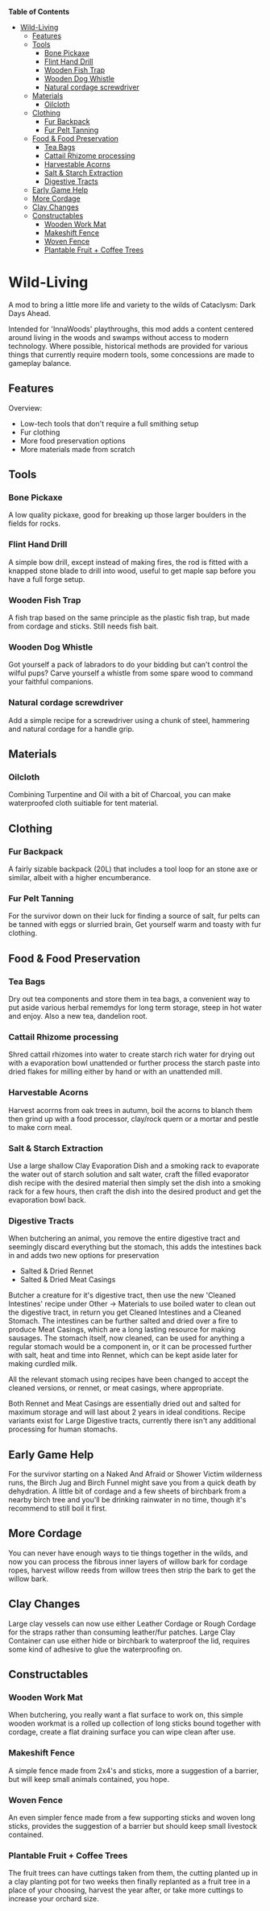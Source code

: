 <!-- START doctoc generated TOC please keep comment here to allow auto update -->
<!-- DON'T EDIT THIS SECTION, INSTEAD RE-RUN doctoc TO UPDATE -->
**Table of Contents**  

- [Wild-Living](#wild-living)
  - [Features](#features)
  - [Tools](#tools)
    - [Bone Pickaxe](#bone-pickaxe)
    - [Flint Hand Drill](#flint-hand-drill)
    - [Wooden Fish Trap](#wooden-fish-trap)
    - [Wooden Dog Whistle](#wooden-dog-whistle)
    - [Natural cordage screwdriver](#natural-cordage-screwdriver)
  - [Materials](#materials)
    - [Oilcloth](#oilcloth)
  - [Clothing](#clothing)
    - [Fur Backpack](#fur-backpack)
    - [Fur Pelt Tanning](#fur-pelt-tanning)
  - [Food & Food Preservation](#food--food-preservation)
    - [Tea Bags](#tea-bags)
    - [Cattail Rhizome processing](#cattail-rhizome-processing)
    - [Harvestable Acorns](#harvestable-acorns)
    - [Salt & Starch Extraction](#salt--starch-extraction)
    - [Digestive Tracts](#digestive-tracts)
  - [Early Game Help](#early-game-help)
  - [More Cordage](#more-cordage)
  - [Clay Changes](#clay-changes)
  - [Constructables](#constructables)
    - [Wooden Work Mat](#wooden-work-mat)
    - [Makeshift Fence](#makeshift-fence)
    - [Woven Fence](#woven-fence)
    - [Plantable Fruit + Coffee Trees](#plantable-fruit--coffee-trees)

<!-- END doctoc generated TOC please keep comment here to allow auto update -->

# Wild-Living
A mod to bring a little more life and variety to the wilds of Cataclysm: Dark Days Ahead.

Intended for 'InnaWoods' playthroughs, this mod adds a content centered around living in the woods and swamps without access to modern technology. Where possible, historical methods are provided for various things that currently require modern tools, some concessions are made to gameplay balance.

## Features

Overview:
- Low-tech tools that don't require a full smithing setup
- Fur clothing
- More food preservation options
- More materials made from scratch

## Tools

### Bone Pickaxe
A low quality pickaxe, good for breaking up those larger boulders in the fields for rocks.

### Flint Hand Drill
A simple bow drill, except instead of making fires, the rod is fitted with a knapped stone blade to drill into wood, useful to get maple sap before you have a full forge setup.

### Wooden Fish Trap
A fish trap based on the same principle as the plastic fish trap, but made from cordage and sticks. Still needs fish bait.

### Wooden Dog Whistle
Got yourself a pack of labradors to do your bidding but can't control the wilful pups? Carve yourself a whistle from some spare wood to command your faithful companions.

### Natural cordage screwdriver
Add a simple recipe for a screwdriver using a chunk of steel, hammering and natural cordage for a handle grip.

## Materials

### Oilcloth
Combining Turpentine and Oil with a bit of Charcoal, you can make waterproofed cloth suitiable for tent material.

## Clothing

### Fur Backpack
A fairly sizable backpack (20L) that includes a tool loop for an stone axe or similar, albeit with a higher encumberance.

### Fur Pelt Tanning
For the survivor down on their luck for finding a source of salt, fur pelts can be tanned with eggs or slurried brain, Get yourself warm and toasty with fur clothing.

## Food & Food Preservation

### Tea Bags
Dry out tea components and store them in tea bags, a convenient way to put aside various herbal rememdys for long term storage, steep in hot water and enjoy. Also a new tea, dandelion root.

### Cattail Rhizome processing
Shred cattail rhizomes into water to create starch rich water for drying out with a evaporation bowl unattended or further process the starch paste into dried flakes for milling either by hand or with an unattended mill.

### Harvestable Acorns
Harvest acorrns from oak trees in autumn, boil the acorns to blanch them then grind up with a food processor, clay/rock quern or a mortar and pestle to make corn meal.

### Salt & Starch Extraction
Use a large shallow Clay Evaporation Dish and a smoking rack to evaporate the water out of starch solution and salt water, craft the filled evaporator dish recipe with the desired material then simply set the dish into a smoking rack for a few hours, then craft the dish into the desired product and get the evaporation bowl back.	

### Digestive Tracts
When butchering an animal, you remove the entire digestive tract and seemingly discard everything but the stomach, this adds the intestines back in and adds two new options for preservation

- Salted & Dried Rennet
- Salted & Dried Meat Casings

Butcher a creature for it's digestive tract, then use the new 'Cleaned Intestines' recipe under Other -> Materials to use boiled water to clean out the digestive tract, in return you get Cleaned Intestines and a Cleaned Stomach. 
The intestines can be further salted and dried over a fire to produce Meat Casings, which are a long lasting resource for making sausages. The stomach itself, now cleaned, can be used for anything a regular stomach would be a component in, or it can be processed further with salt, heat and time into Rennet, which can be kept aside later for making curdled milk.

All the relevant stomach using recipes have been changed to accept the cleaned versions, or rennet, or meat casings, where appropriate.

Both Rennet and Meat Casings are essentially dried out and salted for maximum storage and will last about 2 years in ideal conditions.
Recipe variants exist for Large Digestive tracts, currently there isn't any additional processing for human stomachs.

## Early Game Help

For the survivor starting on a Naked And Afraid or Shower Victim wilderness runs, the Birch Jug and Birch Funnel might save you from a quick death by dehydration. A little bit of cordage and a few sheets of birchbark from a nearby birch tree and you'll be drinking rainwater in no time, though it's recommend to still boil it first.

## More Cordage

You can never have enough ways to tie things together in the wilds, and now you can process the fibrous inner layers of willow bark for cordage ropes, harvest willow reeds from willow trees then strip the bark to get the willow bark.

## Clay Changes
Large clay vessels can now use either Leather Cordage or Rough Cordage for the straps rather than consuming leather/fur patches. Large Clay Container can use either hide or birchbark to waterproof the lid, requires some kind of adhesive to glue the waterproofing on.

## Constructables

### Wooden Work Mat
When butchering, you really want a flat surface to work on, this simple wooden workmat is a rolled up collection of long sticks bound together with cordage, create a flat draining surface you can wipe clean after use.

### Makeshift Fence
A simple fence made from 2x4's and sticks, more a suggestion of a barrier, but will keep small animals contained, you hope.

### Woven Fence
An even simpler fence made from a few supporting sticks and woven long sticks, provides the suggestion of a barrier but should keep small livestock contained.

### Plantable Fruit + Coffee Trees
The fruit trees can have cuttings taken from them, the cutting planted up in a clay planting pot for two weeks then finally replanted as a fruit tree in a place of your choosing, harvest the year after, or take more cuttings to increase your orchard size.
